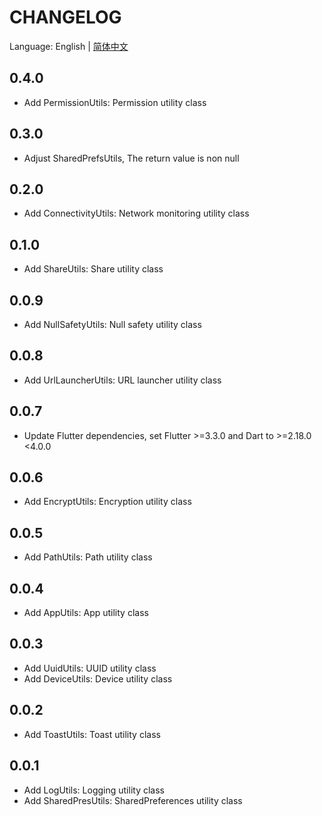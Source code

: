 # CHANGELOG

Language: English | [简体中文](CHANGELOG-ZH.md)

## 0.4.0
- Add PermissionUtils: Permission utility class

## 0.3.0
- Adjust SharedPrefsUtils, The return value is non null

## 0.2.0
- Add ConnectivityUtils: Network monitoring utility class

## 0.1.0
- Add ShareUtils: Share utility class

## 0.0.9
- Add NullSafetyUtils: Null safety utility class

## 0.0.8
- Add UrlLauncherUtils: URL launcher utility class

## 0.0.7 
- Update Flutter dependencies, set Flutter >=3.3.0 and Dart to >=2.18.0 <4.0.0

## 0.0.6
- Add EncryptUtils: Encryption utility class

## 0.0.5
- Add PathUtils: Path utility class

## 0.0.4
- Add AppUtils: App utility class

## 0.0.3
- Add UuidUtils: UUID utility class
- Add DeviceUtils: Device utility class

## 0.0.2
- Add ToastUtils: Toast utility class

## 0.0.1
- Add LogUtils: Logging utility class
- Add SharedPresUtils: SharedPreferences utility class